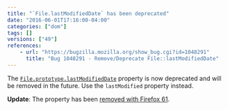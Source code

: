 ```yaml
---
title: "`File.lastModifiedDate` has been deprecated"
date: "2016-06-01T17:16:00-04:00"
categories: ["dom"]
tags: []
versions: ["49"]
references:
    - url: "https://bugzilla.mozilla.org/show_bug.cgi?id=1048291"
      title: "Bug 1048291 - Remove/Deprecate File::lastModifiedDate"
---
```

The [`File.prototype.lastModifiedDate`](https://developer.mozilla.org/en-US/docs/Web/API/File/lastModifiedDate) property is now deprecated and will be removed in the future. Use the `lastModified` property instead.

**Update**: The property has been [removed with Firefox 61](https://www.fxsitecompat.com/en-CA/docs/2018/file-lastmodifieddate-has-been-removed/).
